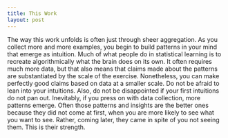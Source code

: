 ```yaml
---
title: This Work
layout: post
---
```

The way this work unfolds is often just through sheer aggregation. As you collect more and more examples, you begin to build patterns in your mind that emerge as intuition. Much of what people do in statistical learning is to recreate algorithmically what the brain does on its own. It often requires much more data, but that also means that claims made about the patterns are substantiated by the scale of the exercise. Nonetheless, you can make perfectly good claims based on data at a smaller scale. Do not be afraid to lean into your intuitions. Also, do not be disappointed if your first intuitions do not pan out. Inevitably, if you press on with data collection, more patterns emerge. Often those patterns and insights are the better ones because they did not come at first, when you are more likely to see what you want to see. Rather, coming later, they came in spite of you not seeing them. This is their strength.